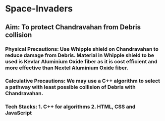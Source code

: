 # Space-Invaders

## Aim: To protect Chandravahan from Debris collision

### Physical Precautions: Use Whipple shield on Chandravahan to reduce damage from Debris. Material in Whipple shield to be used is Kevlar Aluminium Oxide fiber as it is cost efficient and more effective than Nextel Aluminium Oxide fiber.

### Calculative Precautions: We may use a C++ algorithm to select a pathway with least possible collision of Debris with Chandravahan.

### Tech Stacks: 1. C++ for algorithms 2. HTML, CSS and JavaScript